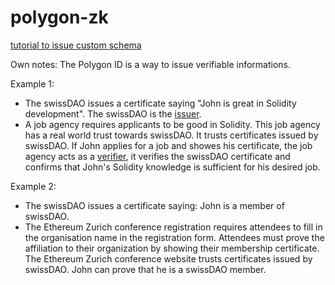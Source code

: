 # polygon-zk

[tutorial to issue custom schema](https://0xpolygonid.github.io/tutorials/issuer/schema/)

Own notes: The Polygon ID is a way to issue verifiable informations.

Example 1:
* The swissDAO issues a certificate saying "John is great in Solidity development". The swissDAO is the [issuer](https://0xpolygonid.github.io/tutorials/issuer/issuer-overview/).
* A job agency requires applicants to be good in Solidity. This job agency has a real world trust towards swissDAO. It trusts certificates issued by swissDAO. If John applies for a job and showes his certificate, the job agency acts as a [verifier](https://0xpolygonid.github.io/tutorials/verifier/verifier-overview/), it verifies the swissDAO certificate and confirms that John's Solidity knowledge is sufficient for his desired job.

Example 2:
* The swissDAO issues a certificate saying: John is a member of swissDAO.
* The Ethereum Zurich conference registration requires attendees to fill in the organisation name in the registration form. Attendees must prove the affiliation to their organization by showing their membership certificate. The Ethereum Zurich conference website trusts certificates issued by swissDAO. John can prove that he is a swissDAO member.
